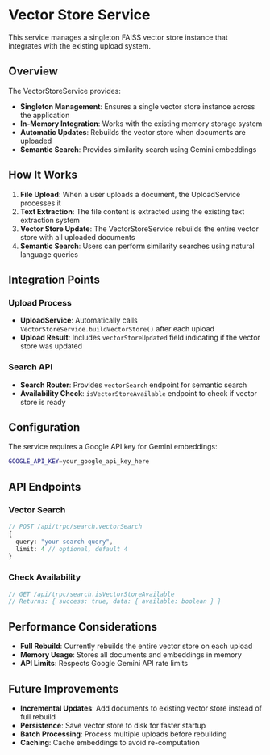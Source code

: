 # Vector Store Service

This service manages a singleton FAISS vector store instance that integrates with the existing upload system.

## Overview

The VectorStoreService provides:

- **Singleton Management**: Ensures a single vector store instance across the application
- **In-Memory Integration**: Works with the existing memory storage system
- **Automatic Updates**: Rebuilds the vector store when documents are uploaded
- **Semantic Search**: Provides similarity search using Gemini embeddings

## How It Works

1. **File Upload**: When a user uploads a document, the UploadService processes it
2. **Text Extraction**: The file content is extracted using the existing text extraction system
3. **Vector Store Update**: The VectorStoreService rebuilds the entire vector store with all uploaded documents
4. **Semantic Search**: Users can perform similarity searches using natural language queries

## Integration Points

### Upload Process

- **UploadService**: Automatically calls `VectorStoreService.buildVectorStore()` after each upload
- **Upload Result**: Includes `vectorStoreUpdated` field indicating if the vector store was updated

### Search API

- **Search Router**: Provides `vectorSearch` endpoint for semantic search
- **Availability Check**: `isVectorStoreAvailable` endpoint to check if vector store is ready

## Configuration

The service requires a Google API key for Gemini embeddings:

```bash
GOOGLE_API_KEY=your_google_api_key_here
```

## API Endpoints

### Vector Search

```typescript
// POST /api/trpc/search.vectorSearch
{
  query: "your search query",
  limit: 4 // optional, default 4
}
```

### Check Availability

```typescript
// GET /api/trpc/search.isVectorStoreAvailable
// Returns: { success: true, data: { available: boolean } }
```

## Performance Considerations

- **Full Rebuild**: Currently rebuilds the entire vector store on each upload
- **Memory Usage**: Stores all documents and embeddings in memory
- **API Limits**: Respects Google Gemini API rate limits

## Future Improvements

- **Incremental Updates**: Add documents to existing vector store instead of full rebuild
- **Persistence**: Save vector store to disk for faster startup
- **Batch Processing**: Process multiple uploads before rebuilding
- **Caching**: Cache embeddings to avoid re-computation
